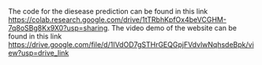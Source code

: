 The code for the diesease prediction can be found in this link https://colab.research.google.com/drive/1tTRbhKpfOx4beVCGHM-7q8oSBg8Kx9X0?usp=sharing.
The video demo of the website can be found in this link https://drive.google.com/file/d/1IVdOD7gSTHrGEQGpjFVdvlwNqhsdeBpk/view?usp=drive_link

